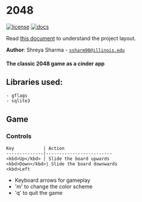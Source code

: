 # 2048

[![license](https://img.shields.io/badge/license-MIT-green)](LICENSE)
[![docs](https://img.shields.io/badge/docs-yes-brightgreen)](docs/README.md)

Read [this document](https://cliutils.gitlab.io/modern-cmake/chapters/basics/structure.html) to understand the project
layout.

**Author**: Shreya Sharma - [`ssharm90@illinois.edu`](mailto:ssharm90@illinois.edu)

#### The classic 2048 game as a cinder app

## Libraries used: 
    - gflags
    - sqlite3


## Game

### Controls
    
    Key           | Action
    --------------|-------------------------
    <kbd>Up</kbd> | Slide the board upwards
    <kbd>Down</kbd>| Slide the board downwards
    <kbd>Left
    
    
- Keyboard arrows for gameplay
- 'm' to change the color scheme
- 'q' to quit the game

